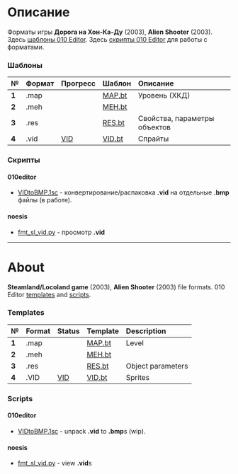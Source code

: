 # Описание
Форматы игры **Дорога на Хон-Ка-Ду** (2003), **Alien Shooter** (2003). Здесь [шаблоны 010 Editor](https://github.com/AlexKimov/locoland-formats/tree/master/templates). Здесь [скрипты 010 Editor](https://github.com/AlexKimov/locoland-formats/tree/master/scripts) для работы с форматами.

### Шаблоны
| № | Формат | Прогресс  | Шаблон |  Описание   |
| :-- | :------- | :-- | :-- | :-- |
|  **1**  |  .map  |  | [MAP.bt](https://github.com/AlexKimov/locoland-formats/blob/master/templates/MAP.bt)  | Уровень (ХКД) |
|  **2**  |  .meh  |  | [MEH.bt](https://github.com/AlexKimov/locoland-formats/blob/master/templates/MEH.bt)  |  |
|  **3**  |  .res  |  | [RES.bt](https://github.com/AlexKimov/locoland-formats/blob/master/templates/RES.bt)  | Свойства, параметры объектов  |
|  **4**  |  .vid  |  [VID](https://github.com/AlexKimov/locoland-formats/issues/1) | [VID.bt](https://github.com/AlexKimov/locoland-formats/blob/master/templates/VID.bt)  | Спрайты |

### Скрипты

#### 010editor
* [VIDtoBMP.1sc](https://github.com/AlexKimov/locoland-formats/blob/master/scripts/VIDtoBMP.1sc) - конвертирование/распаковка **.vid** на отдельные **.bmp** файлы (в работе).
#### noesis
* [fmt_sl_vid.py](https://github.com/AlexKimov/locoland-formats/blob/master/scripts/fmt_sl_vid.py) - просмотр **.vid**

***
# About

**Steamland/Locoland game** (2003), **Alien Shooter** (2003) file formats. 010 Editor [templates](https://github.com/AlexKimov/locoland-formats/tree/master/templates) and [scripts](https://github.com/AlexKimov/locoland-formats/tree/master/scripts).

### Templates
| № | Format | Status  | Template |  Description   |
| :-- | :------- | :-- | :-- | :-- |
|  **1**  |  .map  |  | [MAP.bt](https://github.com/AlexKimov/locoland-formats/blob/master/templates/MAP.bt)  | Level |
|  **2**  |  .meh  |  | [MEH.bt](https://github.com/AlexKimov/locoland-formats/blob/master/templates/MEH.bt)  |  |
|  **3**  |  .res  |  | [RES.bt](https://github.com/AlexKimov/locoland-formats/blob/master/templates/RES.bt)  | Object parameters  |
|  **4**  |  .VID  |  [VID](https://github.com/AlexKimov/locoland-formats/issues/1)   | [VID.bt](https://github.com/AlexKimov/locoland-formats/blob/master/templates/VID.bt) | Sprites |

### Scripts

#### 010editor
* [VIDtoBMP.1sc](https://github.com/AlexKimov/locoland-formats/blob/master/scripts/VIDtoBMP.1sc) - unpack **.vid** to **.bmp**s (wip).
#### noesis
* [fmt_sl_vid.py](https://github.com/AlexKimov/locoland-formats/blob/master/scripts/fmt_sl_vid.py) - view **.vid**s
